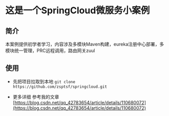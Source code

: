 # 这是一个SpringCloud微服务小案例

## 简介

本案例提供初学者学习，内容涉及多模块Maven构建，eureka注册中心部署，多模块统一管理，PRC远程调用，路由网关zuul

## 使用

* 先把项目拉取到本地
`git clone https://github.com/zsptsf/springcloud.git`

* 更多详细 参考我的文章 [https://blog.csdn.net/qq_42783654/article/details/110680072](https://blog.csdn.net/qq_42783654/article/details/110680072)
